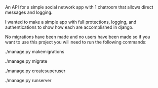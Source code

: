 An API for a simple social network app with 1 chatroom that allows direct messages and logging.

I wanted to make a simple app with full protections, logging, and authentications to show how each are accomplished in django.

No migrations have been made and no users have been made so if you want to use this project you will need to run the following commands:

./manage.py makemigrations

./manage.py migrate

./manage.py createsuperuser
   

./manage.py runserver